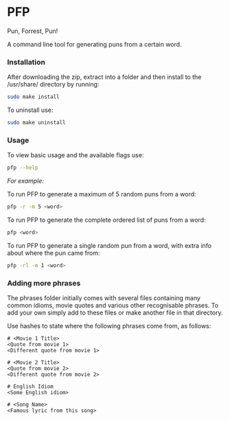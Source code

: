 # PFP
Pun, Forrest, Pun!

A command line tool for generating puns from a certain word.

### Installation

After downloading the zip, extract into a folder and then install to the /usr/share/ directory by running:
```bash
sudo make install
```

To uninstall use:
```bash
sudo make uninstall
```

### Usage

To view basic usage and the available flags use:
```bash
pfp --help
```
_For example:_

To run PFP to generate a maximum of 5 random puns from a word:
```bash
pfp -r -m 5 <word>
```

To run PFP to generate the complete ordered list of puns from a word:
```bash
pfp <word>
```

To run PFP to generate a single random pun from a word, with extra info about where the pun came from:
```bash
pfp -rl -m 1 <word>
```

### Adding more phrases

The phrases folder initially comes with several files containing many common idioms, movie quotes and various other recognisable phrases. To add your own simply add to these files or make another file in that directory. 

Use hashes to state where the following phrases come from, as follows:

```
# <Movie 1 Title>
<Quote from movie 1>
<Different quote from movie 1>

# <Movie 2 Title>
<Quote from movie 2>
<Different quote from movie 2>

# English Idiom
<Some English idiom>

# <Song Name>
<Famous lyric from this song>
```
